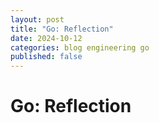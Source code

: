 ```yaml
---
layout: post
title: "Go: Reflection"
date: 2024-10-12
categories: blog engineering go
published: false
---
```


# Go: Reflection
